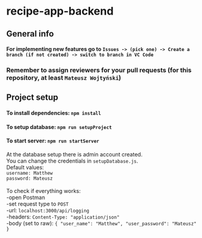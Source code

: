 # recipe-app-backend


## General info

#### For implementing new features go to `Issues -> (pick one) -> Create a branch (if not created) -> switch to branch in VC Code`

### Remember to assign reviewers for your pull requests (for this repository, at least `Mateusz Wojtyński`)


## Project setup

#### To install dependencies: `npm install`
#### To setup database: `npm run setupProject`
#### To start server: `npm run startServer`

At the database setup there is admin account created.\
You can change the credentials in `setupDatabase.js`.\
Default values:\
`username: Matthew`\
`password: Mateusz`\
\
To check if everything works:\
-open Postman\
-set request type to `POST`\
-url: `localhost:3000/api/logging`\
-headers: `Content-Type: "application/json"`\
-body (set to raw): `
  {
     "user_name": "Matthew",
     "user_password": "Mateusz"
  }
`
